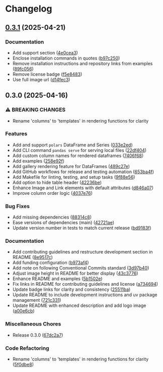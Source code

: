 # Changelog

## [0.3.1](https://github.com/nok/pandas-render/compare/v0.3.0...v0.3.1) (2025-04-21)


### Documentation

* Add support section ([4e0cea3](https://github.com/nok/pandas-render/commit/4e0cea3c4ff6357d9245ac61ef3fbb447b081dfd))
* Enclose installation commands in quotes ([b97c250](https://github.com/nok/pandas-render/commit/b97c2500598ef120897f56fad6b1e57efed290f3))
* Remove installation instructions and repository links from examples ([89fc056](https://github.com/nok/pandas-render/commit/89fc0569c36036b48b6ca6096816e183876e0378))
* Remove license badge ([f5e8483](https://github.com/nok/pandas-render/commit/f5e84835f745c8a1c447d03a655beea1293b3095))
* Use full image url ([d14fec3](https://github.com/nok/pandas-render/commit/d14fec36c49242c3966a68bf3c657c3e9cdbfa38))

## 0.3.0 (2025-04-16)


### ⚠ BREAKING CHANGES

* Rename 'columns' to 'templates' in rendering functions for clarity

### Features

* Add and support `polars` DataFrame and Series ([033e2ed](https://github.com/nok/pandas-render/commit/033e2ed2a6846b94629f0527ae0c082c1c662d4a))
* Add CLI command `pandas serve` for serving local files ([22df404](https://github.com/nok/pandas-render/commit/22df40499b97b183771e3a7e71acd9d66cca38fe))
* Add custom column names for rendered dataframes ([7406f68](https://github.com/nok/pandas-render/commit/7406f688c88022c6de8770f756305b32852a0f6b))
* Add examples ([258e92f](https://github.com/nok/pandas-render/commit/258e92f700fa27be92dce7dccfa1277bc34d8846))
* Add gallery rendering feature for DataFrames ([489c27e](https://github.com/nok/pandas-render/commit/489c27ea91381c255db7f46ee623d15e65a795d6))
* Add GitHub workflows for release and testing automation ([653ba4f](https://github.com/nok/pandas-render/commit/653ba4f6b96174a6cc54de14403bb3d95f403eb2))
* Add Makefile for linting, testing, and setup tasks ([9f88e56](https://github.com/nok/pandas-render/commit/9f88e56c2f23db44066cdc7f92b90459c4f633d3))
* Add option to hide table header ([42236be](https://github.com/nok/pandas-render/commit/42236be39e03512ec7ca5312fd3820a8490bf3d2))
* Enhance Image and Link elements with default attributes ([d846a07](https://github.com/nok/pandas-render/commit/d846a072aafc9f545480e9169753916a9dc779f5))
* Improve column order logic ([4037e76](https://github.com/nok/pandas-render/commit/4037e7635439b3e6f8730dcbfd3e58e51a1d728a))


### Bug Fixes

* Add missing dependencies ([88314c8](https://github.com/nok/pandas-render/commit/88314c8551031533fa503a3c6380cda0b02fdad0))
* Ease versions of dependencies (main) ([42721ae](https://github.com/nok/pandas-render/commit/42721ae852b11d1d4cdfb543a08867dcfe9cffa8))
* Update version number in tests to match current release ([bd9183f](https://github.com/nok/pandas-render/commit/bd9183f68d4adfebf6e9e5bc88caef247989c3ec))


### Documentation

* Add contributing guidelines and restructure development section in README ([8e9517c](https://github.com/nok/pandas-render/commit/8e9517c774d55e9b96d47505ec3388d2877e1f78))
* Add funding configuration ([b973af4](https://github.com/nok/pandas-render/commit/b973af4df10a9cbf77887d1808e98b8165a6b370))
* Add note on following Conventional Commits standard ([3d97b40](https://github.com/nok/pandas-render/commit/3d97b403d703cd2c450b527c90b86a306bc5b106))
* Adjust image height in README for better display ([43c3776](https://github.com/nok/pandas-render/commit/43c377610cc1e5db1720adb9eb3c0fbf567f84b8))
* Enhance README and examples ([5b1502e](https://github.com/nok/pandas-render/commit/5b1502e001e332f87bf684176bb3f91a6897847f))
* Fix links in README for contributing guidelines and license ([a734694](https://github.com/nok/pandas-render/commit/a734694f8f1fc69fc14b93121deb72d7a4962242))
* Update badge links for clarity and consistency ([25511ba](https://github.com/nok/pandas-render/commit/25511ba74faee3ae1a9a747a37f688a8d5b97ae8))
* Update README to include development instructions and uv package management ([721c331](https://github.com/nok/pandas-render/commit/721c33129e87dca4f96efcd5285833c9ffa6d278))
* Update README with enhanced description and add logo image ([a00e6cb](https://github.com/nok/pandas-render/commit/a00e6cbe2eb8fe859a88f489d83eae6303d30692))


### Miscellaneous Chores

* Release 0.3.0 ([67dc2a7](https://github.com/nok/pandas-render/commit/67dc2a795fe708bdf3ad565204bd213f3c37bf9c))


### Code Refactoring

* Rename 'columns' to 'templates' in rendering functions for clarity ([5f0dbe8](https://github.com/nok/pandas-render/commit/5f0dbe85f52ed79788a04c3c3d5db4cbc6c7f81f))
